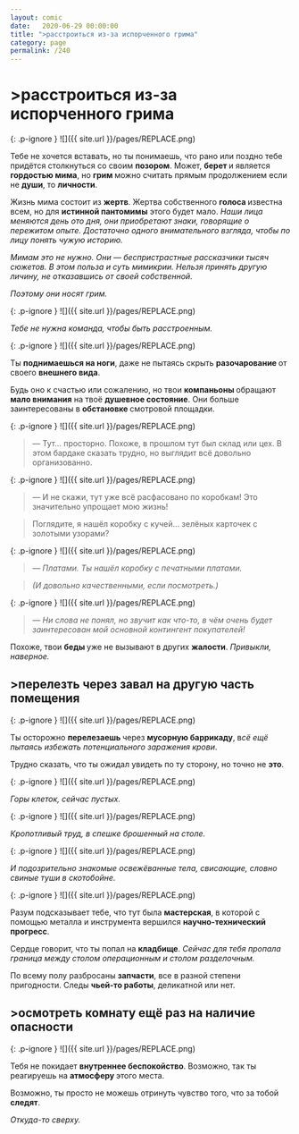 ```yaml
---
layout: comic
date:   2020-06-29 00:00:00 
title: ">расстроиться из-за испорченного грима"
category: page
permalink: /240
---
```

# >расстроиться из-за испорченного грима

{: .p-ignore }
![]({{ site.url }}/pages/REPLACE.png)

Тебе не хочется вставать, но ты понимаешь, что рано или поздно тебе придётся столкнуться со своим <strong>позором</strong>. Может, <strong>берет </strong>и является <strong>гордостью мима</strong>, но <strong>грим </strong>можно считать прямым продолжением если не <strong>души</strong>, то <strong>личности</strong>.

Жизнь мима состоит из <strong>жертв</strong>. Жертва собственного <strong>голоса </strong>известна всем, но для <strong>истинной пантомимы</strong> этого будет мало. <em>Наши лица меняются день ото дня, они приобретают знаки, говорящие о пережитом опыте. Достаточно одного внимательного взгляда, чтобы по лицу понять чужую историю.</em>

<em>Мимам это не нужно. Они — беспристрастные рассказчики тысяч сюжетов. В этом польза и суть мимикрии. Нельзя принять другую личину, не отказавшись от своей собственной.</em>

<em>Поэтому они носят грим.</em>

{: .p-ignore }
![]({{ site.url }}/pages/REPLACE.png)

<em>Тебе не нужна команда, чтобы быть расстроенным.</em>

{: .p-ignore }
![]({{ site.url }}/pages/REPLACE.png)

Ты <strong>поднимаешься на ноги</strong>, даже не пытаясь скрыть <strong>разочарование </strong>от своего <strong>внешнего вида</strong>. 

Будь оно к счастью или сожалению, но твои <strong>компаньоны </strong>обращают <strong>мало внимания</strong> на твоё <strong>душевное состояние</strong>. Они больше заинтересованы в <strong>обстановке </strong>смотровой площадки.

{: .p-ignore }
![]({{ site.url }}/pages/REPLACE.png)

<blockquote>— Тут… просторно. Похоже, в прошлом тут был склад или цех. В этом бардаке сказать трудно, но выглядит всё довольно организованно.</blockquote>

{: .p-ignore }
![]({{ site.url }}/pages/REPLACE.png)

<blockquote>— И не скажи, тут уже всё расфасовано по коробкам! Это значительно упрощает мою жизнь!</blockquote>

<blockquote>Поглядите, я нашёл коробку с кучей… зелёных карточек с золотыми узорами?</blockquote>

{: .p-ignore }
![]({{ site.url }}/pages/REPLACE.png)

<blockquote><em>— Платами. Ты нашёл коробку с печатными платами. </em></blockquote>

<blockquote><em>(И довольно качественными, если посмотреть.)</em></blockquote>

{: .p-ignore }
![]({{ site.url }}/pages/REPLACE.png)

<blockquote><em>— Ни слова не понял, но звучит как что-то, в чём очень будет заинтересован мой основной контингент покупателей!</em></blockquote>

Похоже, твои <strong>беды </strong>уже не вызывают в других <strong>жалости</strong>. <em>Привыкли, наверное.</em>

## >перелезть через завал на другую часть помещения 

{: .p-ignore }
![]({{ site.url }}/pages/REPLACE.png)

Ты осторожно <strong>перелезаешь </strong>через <strong>мусорную баррикаду</strong>, в<em>сё ещё пытаясь избежать потенциального заражения крови</em>.

Трудно сказать, что ты ожидал увидеть по ту сторону, но точно не <strong>это</strong>.

{: .p-ignore }
![]({{ site.url }}/pages/REPLACE.png)

<em>Горы клеток, сейчас пустых.</em>

{: .p-ignore }
![]({{ site.url }}/pages/REPLACE.png)

<em>Кропотливый труд, в спешке брошенный на столе.</em>

{: .p-ignore }
![]({{ site.url }}/pages/REPLACE.png)

<em>И подозрительно знакомые освежёванные тела, свисающие, словно свиные туши в скотобойне.</em>

{: .p-ignore }
![]({{ site.url }}/pages/REPLACE.png)

Разум подсказывает тебе, что тут была <strong>мастерская</strong>, в которой с помощью металла и инструмента вершился <strong>научно-технический прогресс</strong>.

Сердце говорит, что ты попал на <strong>кладбище</strong>. <em>Сейчас для тебя пропала граница между столом операционным и столом разделочным.</em>

По всему полу разбросаны <strong>запчасти</strong>, все в разной степени пригодности. Следы <strong>чьей-то работы</strong>, деликатной или нет.

## >осмотреть комнату ещё раз на наличие опасности

{: .p-ignore }
![]({{ site.url }}/pages/REPLACE.png)

Тебя не покидает <strong>внутреннее беспокойство</strong>. Возможно, так ты реагируешь на <strong>атмосферу </strong>этого места.

Возможно, ты просто не можешь отринуть чувство того, что за тобой <strong>следят</strong>.

<em>Откуда-то сверху.</em>
